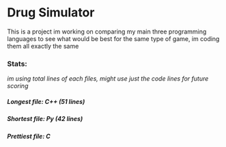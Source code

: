 # Drug Simulator

This is a project im working on comparing my main three programming languages to see what would be best for the same type of game,
im coding them all exactly the same

### Stats:
*im using total lines of each files, might use just the code lines for future scoring*
##### Longest file: C++ (51 lines)

##### Shortest file: Py  (42 lines)

##### Prettiest file: C 



